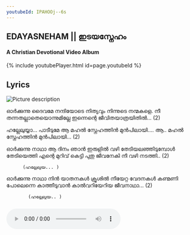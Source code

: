 ```yaml
---
youtubeId: IPAHOOj--6s
---
```

## EDAYASNEHAM || ഇടയസ്നേഹം

#### A Christian Devotional Video Album

{% include youtubePlayer.html id=page.youtubeId %}

## Lyrics 
![Picture description](/assets/mimg/EdayaSneham.jpg)

ഓർക്കുന്നു ദൈവമേ നന്ദിയോടെ 
നിത്യവും നിന്നുടെ നന്മകളെ. 
നീ തന്നതല്ലാതെയൊന്നുമില്ലേ 
ഇന്നെന്റെ ജീവിതയാത്രയിതിൽ... (2)

ഹല്ലേലുയ്യാ... പാടീടുമേ ആ മഹൽ സ്നേഹത്തിൻ മുൻപിലായി.... 
ആ.. മഹൽ സ്നേഹത്തിൻ മുൻപിലായി... (2)

ഓർക്കുന്നു നാഥാ 
ആ ദിനം ഞാൻ 
ഇരുളിൽ വഴി തേടിയലഞ്ഞിടുമ്പോൾ 
തേടിയെത്തി എന്റെ മുറിവ് കെട്ടി പുതു ജീവനേകി നീ വഴി നടത്തി.. (2)

          (ഹല്ലേലുയ... )

ഓർക്കുന്നു നാഥാ നിൻ യാതനകൾ 
ക്രൂശിൽ നീയേറ്റ വേദനകൾ 
കണ്മണി പോലെന്നെ കാത്തീടുവാൻ കാൽവറിയേറിയ ജീവനാഥാ... (2)

            (ഹല്ലേലുയ.. )

<audio id="player" style="margin-top:10px;margin-bottom:10px" src="/assets/music/edayasneham.mp3" controls loop autoplay></audio>



